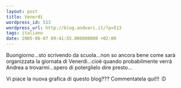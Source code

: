 ```yaml
---
layout: post
title: Venerdì
wordpress_id: 513
wordpress_url: http://blog.andvari.it/?p=513
tags: italiano
date: 2005-06-07 09:41:55.000000000 +02:00
---
```

Buongiorno...sto scrivendo da scuola...non so ancora bene come sarà organizzata la giornata di Venerdì...cioè quando probabilmente verrà Andrea a trovarmi...spero di poterglielo dire presto...

Vi piace la nuova grafica di questo blog??? Commentatela qui!!! :D
